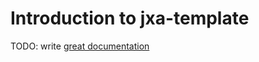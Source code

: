 # Introduction to jxa-template

TODO: write [great documentation](http://jacobian.org/writing/what-to-write/)
